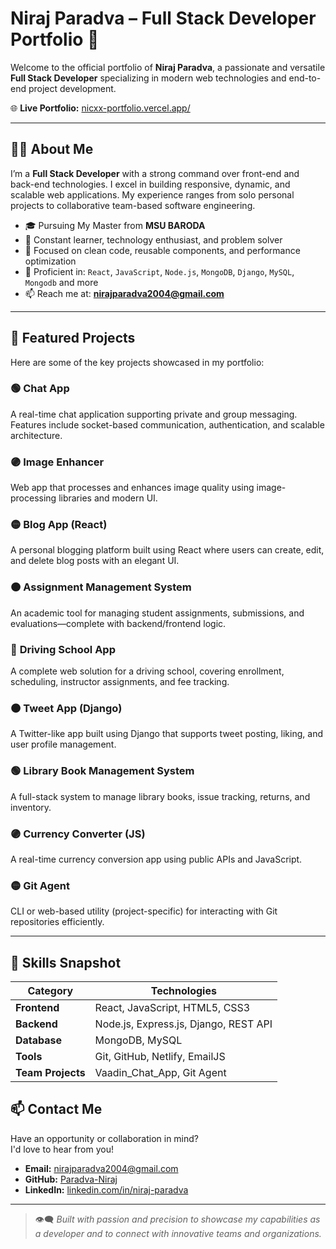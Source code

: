 # Niraj Paradva – Full Stack Developer Portfolio 🚀

Welcome to the official portfolio of **Niraj Paradva**, a passionate and versatile **Full Stack Developer** specializing in modern web technologies and end-to-end project development.

🌐 **Live Portfolio:** [nicxx-portfolio.vercel.app/](https://nicxx-portfolio.vercel.app/)

---

## 👨‍💻 About Me

I’m a **Full Stack Developer** with a strong command over front-end and back-end technologies. I excel in building responsive, dynamic, and scalable web applications. My experience ranges from solo personal projects to collaborative team-based software engineering.

- 🎓 Pursuing My Master from **MSU BARODA**  
- 🧠 Constant learner, technology enthusiast, and problem solver  
- 🔧 Focused on clean code, reusable components, and performance optimization  
- 🧩 Proficient in: `React`, `JavaScript`, `Node.js`, `MongoDB`, `Django`, `MySQL`, `Mongodb` and more  
- 📫 Reach me at: **nirajparadva2004@gmail.com**

---

## 🚀 Featured Projects

Here are some of the key projects showcased in my portfolio:

### 🟢 **Chat App**  
A real-time chat application supporting private and group messaging. Features include socket-based communication, authentication, and scalable architecture.

### 🟣 **Image Enhancer**  
Web app that processes and enhances image quality using image-processing libraries and modern UI.

### 🟡 **Blog App (React)**  
A personal blogging platform built using React where users can create, edit, and delete blog posts with an elegant UI.

### 🟠 **Assignment Management System**  
An academic tool for managing student assignments, submissions, and evaluations—complete with backend/frontend logic.

### 🔵 **Driving School App**  
A complete web solution for a driving school, covering enrollment, scheduling, instructor assignments, and fee tracking.

### 🟤 **Tweet App (Django)**  
A Twitter-like app built using Django that supports tweet posting, liking, and user profile management.

### 🟢 **Library Book Management System**  
A full-stack system to manage library books, issue tracking, returns, and inventory.

### 🟣 **Currency Converter (JS)**  
A real-time currency conversion app using public APIs and JavaScript.

### 🟡 **Git Agent**  
CLI or web-based utility (project-specific) for interacting with Git repositories efficiently.

---

## 🎯 Skills Snapshot

| Category        | Technologies |
|----------------|--------------|
| **Frontend**    | React, JavaScript, HTML5, CSS3 |
| **Backend**     | Node.js, Express.js, Django, REST API |
| **Database**    | MongoDB, MySQL |
| **Tools**       | Git, GitHub, Netlify, EmailJS |
| **Team Projects** | Vaadin_Chat_App, Git Agent |


## 📫 Contact Me

Have an opportunity or collaboration in mind?  
I'd love to hear from you!

- **Email:** nirajparadva2004@gmail.com  
- **GitHub:** [Paradva-Niraj](https://github.com/Paradva-Niraj)  
- **LinkedIn:** [linkedin.com/in/niraj-paradva](https://www.linkedin.com/in/niraj-paradva)

---

> 👁‍🗨 *Built with passion and precision to showcase my capabilities as a developer and to connect with innovative teams and organizations.*
